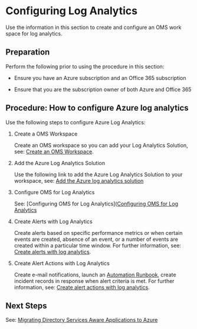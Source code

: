 # Configuring Log Analytics


Use the information in this section to create and configure an OMS work space for log analytics.


## Preparation  

Perform the following prior to using the procedure in this section:  

  - Ensure you have an Azure subscription and an Office 365 subscription 
  
  - Ensure that you are the subscription owner of both Azure and Office 365  



## Procedure:   How to configure Azure log analytics

Use the following steps to configure Azure Log Analytics:  

  1. Create a OMS Workspace 
  
     Create an OMS workspace so you can add your Log Analytics Solution, see: [Create an OMS Workspace](https://docs.microsoft.com/en-us/azure/log-analytics/log-analytics-quick-create-workspace). 
	
  2. Add the Azure Log Analytics Solution 
  
     Use the following link to add the Azure Log Analytics Solution to your workspace, see: [Add the Azure log analytics solution](https://docs.microsoft.com/en-us/azure/log-analytics/log-analytics-add-solutions) 
	
  3. Configure OMS for Log Analytics 
  
     See: [Configuring OMS for Log Analytics]([Configuring OMS for Log Analytics](3.4.2-Configuring-OMS-for-Log-Analytics.md) 
	
  4. Create Alerts with Log Analytics  
  
     Create alerts based on specific performance metrics or when certain events are created, absence of an event, or a number of events      are created within a particular time window. For further information, see: [Create alerts with log analytics](https://docs.microsoft.com/en-us/azure/log-analytics/log-analytics-tutorial-response#create-alerts).
	
  5. Create Alert Actions with Log Analytics  
  
     Create e-mail notifications, launch an [Automation Runbook](https://docs.microsoft.com/en-us/azure/automation/automation-runbook-execution), create incident records in response when alert criteria is met.  For further information, see: [Create alert actions with log analytics](https://docs.microsoft.com/en-us/azure/log-analytics/log-analytics-tutorial-response#alert-actions).


## Next Steps

See: [Migrating Directory Services Aware Applications to Azure](https://github.com/alvarovitta/Azure-Identity/blob/master/4.0-Migrating-Directory-Services-Aware-Applications-to-Azure.md)
